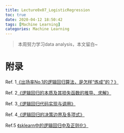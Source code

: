 ```yaml
---
title: Lecture0x07_LogisticRegression
toc: true
date: 2020-04-12 18:50:42
tags: [Machine Learning]
categories: Machine Learning
---
```




> 本周努力学习data analysis，本文留白~



# 附录

Ref. 1[《出场率No.1的逻辑回归算法，是怎样“炼成”的？》](http://mp.weixin.qq.com/s?__biz=MzI4MjkzNTUxMw==&mid=2247484074&idx=1&sn=25a66eedf3a9e7cb439e157309614f88&chksm=eb932b1cdce4a20a3ba127426fd1a406feb9cca75f1ae575ad4bbd9dd087b1d7a035aca570fa&scene=21#wechat_redirect)

Ref. 2[《逻辑回归的本质及其损失函数的推导、求解》](http://mp.weixin.qq.com/s?__biz=MzI4MjkzNTUxMw==&mid=2247484100&idx=1&sn=50c9caf07c84135b467305685472f2cc&chksm=eb932b72dce4a264b29f18d427547b516c2d2e91f825a658da5d385144952fb6c26d54129c7a&scene=21#wechat_redirect)

Ref. 3[《逻辑回归代码实现与调用》](http://mp.weixin.qq.com/s?__biz=MzI4MjkzNTUxMw==&mid=2247484105&idx=1&sn=7ad5725fc9a2bba86c96ff352924f19e&chksm=eb932b7fdce4a269b1d964081481632b52cd795bb04b0baacb23c99bf8f5789d7ef2e601c6f9&scene=21#wechat_redirect)

Ref. 4[《逻辑回归的决策边界及多项式》](http://mp.weixin.qq.com/s?__biz=MzI4MjkzNTUxMw==&mid=2247484138&idx=1&sn=8bbc9f2a4c17a95ea0f11bb2714c38eb&chksm=eb932b5cdce4a24a056e1876903cf2eaab4a8ca0af72780a5e8dc3f4c9a2562f669366523217&scene=21#wechat_redirect)

Ref.5 [《sklearn中的逻辑回归中及正则化》](http://mp.weixin.qq.com/s?__biz=MzI4MjkzNTUxMw==&mid=2247484159&idx=1&sn=abc9a968a839383677d68de50d320581&chksm=eb932b49dce4a25fc86e5c6a924decb85852c009a006b0a70d0976d6658c5a8dcf3220ba1149&scene=21#wechat_redirect)